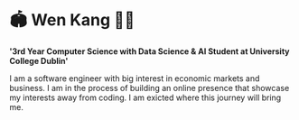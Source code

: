 #  🏟 Wen Kang 🔴🔵

**'3rd Year Computer Science with Data Science & AI Student at University College Dublin'**

I am a software engineer with big interest in economic markets and business. I am in the process of building an online presence that showcase my interests away from coding. I am exicted where this journey will bring me.
